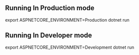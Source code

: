## Running In Production mode
export ASPNETCORE_ENVIRONMENT=Production
dotnet run

## Running In Developer mode
export ASPNETCORE_ENVIRONMENT=Development
dotnet run